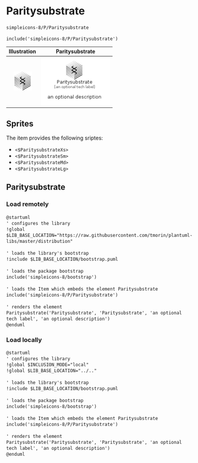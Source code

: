 # Paritysubstrate


```text
simpleicons-8/P/Paritysubstrate
```

```text
include('simpleicons-8/P/Paritysubstrate')
```



| Illustration | Paritysubstrate |
| :---: | :---: |
| ![illustration for Illustration](../../simpleicons-8/P/Paritysubstrate.png) | ![illustration for Paritysubstrate](../../simpleicons-8/P/Paritysubstrate.Local.png) |



## Sprites
The item provides the following sriptes:

- `<$ParitysubstrateXs>`
- `<$ParitysubstrateSm>`
- `<$ParitysubstrateMd>`
- `<$ParitysubstrateLg>`





## Paritysubstrate

### Load remotely
```plantuml
@startuml
' configures the library
!global $LIB_BASE_LOCATION="https://raw.githubusercontent.com/tmorin/plantuml-libs/master/distribution"

' loads the library's bootstrap
!include $LIB_BASE_LOCATION/bootstrap.puml

' loads the package bootstrap
include('simpleicons-8/bootstrap')

' loads the Item which embeds the element Paritysubstrate
include('simpleicons-8/P/Paritysubstrate')

' renders the element
Paritysubstrate('Paritysubstrate', 'Paritysubstrate', 'an optional tech label', 'an optional description')
@enduml
```

### Load locally
```plantuml
@startuml
' configures the library
!global $INCLUSION_MODE="local"
!global $LIB_BASE_LOCATION="../.."

' loads the library's bootstrap
!include $LIB_BASE_LOCATION/bootstrap.puml

' loads the package bootstrap
include('simpleicons-8/bootstrap')

' loads the Item which embeds the element Paritysubstrate
include('simpleicons-8/P/Paritysubstrate')

' renders the element
Paritysubstrate('Paritysubstrate', 'Paritysubstrate', 'an optional tech label', 'an optional description')
@enduml
```

